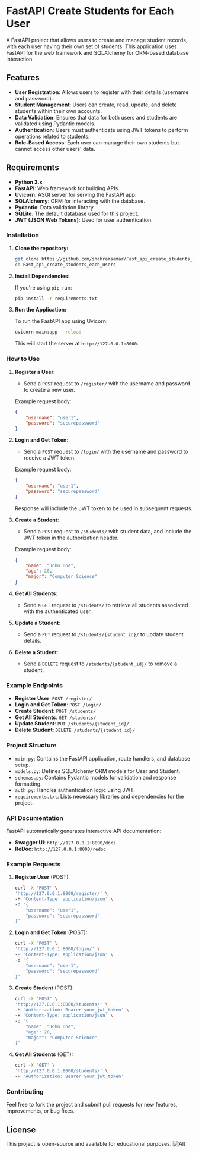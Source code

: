# FastAPI Create Students for Each User

A FastAPI project that allows users to create and manage student records, with each user having their own set of students. This application uses FastAPI for the web framework and SQLAlchemy for ORM-based database interaction.

## Features

- **User Registration**: Allows users to register with their details (username and password).
- **Student Management**: Users can create, read, update, and delete students within their own accounts.
- **Data Validation**: Ensures that data for both users and students are validated using Pydantic models.
- **Authentication**: Users must authenticate using JWT tokens to perform operations related to students.
- **Role-Based Access**: Each user can manage their own students but cannot access other users' data.

## Requirements

- **Python 3.x**
- **FastAPI**: Web framework for building APIs.
- **Uvicorn**: ASGI server for serving the FastAPI app.
- **SQLAlchemy**: ORM for interacting with the database.
- **Pydantic**: Data validation library.
- **SQLite**: The default database used for this project.
- **JWT (JSON Web Tokens)**: Used for user authentication.

### Installation

1. **Clone the repository:**

    ```bash
    git clone https://github.com/shahramsamar/Fast_api_create_students_each_users.git
    cd Fast_api_create_students_each_users
    ```

2. **Install Dependencies:**

    If you're using `pip`, run:

    ```bash
    pip install -r requirements.txt
    ```

3. **Run the Application:**

    To run the FastAPI app using Uvicorn:

    ```bash
    uvicorn main:app --reload
    ```

    This will start the server at `http://127.0.0.1:8000`.

### How to Use

1. **Register a User**:
    - Send a `POST` request to `/register/` with the username and password to create a new user.

    Example request body:
    ```json
    {
        "username": "user1",
        "password": "securepassword"
    }
    ```

2. **Login and Get Token**:
    - Send a `POST` request to `/login/` with the username and password to receive a JWT token.

    Example request body:
    ```json
    {
        "username": "user1",
        "password": "securepassword"
    }
    ```

    Response will include the JWT token to be used in subsequent requests.

3. **Create a Student**:
    - Send a `POST` request to `/students/` with student data, and include the JWT token in the authorization header.

    Example request body:
    ```json
    {
        "name": "John Doe",
        "age": 20,
        "major": "Computer Science"
    }
    ```

4. **Get All Students**:
    - Send a `GET` request to `/students/` to retrieve all students associated with the authenticated user.

5. **Update a Student**:
    - Send a `PUT` request to `/students/{student_id}/` to update student details.

6. **Delete a Student**:
    - Send a `DELETE` request to `/students/{student_id}/` to remove a student.

### Example Endpoints

- **Register User**: `POST /register/`
- **Login and Get Token**: `POST /login/`
- **Create Student**: `POST /students/`
- **Get All Students**: `GET /students/`
- **Update Student**: `PUT /students/{student_id}/`
- **Delete Student**: `DELETE /students/{student_id}/`

### Project Structure

- `main.py`: Contains the FastAPI application, route handlers, and database setup.
- `models.py`: Defines SQLAlchemy ORM models for User and Student.
- `schemas.py`: Contains Pydantic models for validation and response formatting.
- `auth.py`: Handles authentication logic using JWT.
- `requirements.txt`: Lists necessary libraries and dependencies for the project.

### API Documentation

FastAPI automatically generates interactive API documentation:

- **Swagger UI**: `http://127.0.0.1:8000/docs`
- **ReDoc**: `http://127.0.0.1:8000/redoc`

### Example Requests

1. **Register User** (POST):
    ```bash
    curl -X 'POST' \
    'http://127.0.0.1:8000/register/' \
    -H 'Content-Type: application/json' \
    -d '{
        "username": "user1",
        "password": "securepassword"
    }'
    ```

2. **Login and Get Token** (POST):
    ```bash
    curl -X 'POST' \
    'http://127.0.0.1:8000/login/' \
    -H 'Content-Type: application/json' \
    -d '{
        "username": "user1",
        "password": "securepassword"
    }'
    ```

3. **Create Student** (POST):
    ```bash
    curl -X 'POST' \
    'http://127.0.0.1:8000/students/' \
    -H 'Authorization: Bearer your_jwt_token' \
    -H 'Content-Type: application/json' \
    -d '{
        "name": "John Doe",
        "age": 20,
        "major": "Computer Science"
    }'
    ```

4. **Get All Students** (GET):
    ```bash
    curl -X 'GET' \
    'http://127.0.0.1:8000/students/' \
    -H 'Authorization: Bearer your_jwt_token'
    ```

### Contributing

Feel free to fork the project and submit pull requests for new features, improvements, or bug fixes.

## License

This project is open-source and available for educational purposes.
![Alt](https://repobeats.axiom.co/api/embed/eabe6508a91fa38b4ace0060919094363916f544.svg "Repobeats analytics image")

